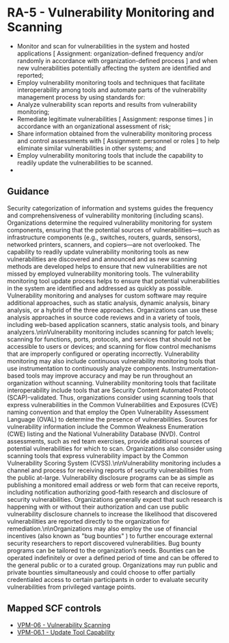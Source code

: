 # RA-5 - Vulnerability Monitoring and Scanning
- Monitor and scan for vulnerabilities in the system and hosted applications \[ Assignment: organization-defined frequency and/or randomly in accordance with organization-defined process \] and when new vulnerabilities potentially affecting the system are identified and reported;
- Employ vulnerability monitoring tools and techniques that facilitate interoperability among tools and automate parts of the vulnerability management process by using standards for:
- Analyze vulnerability scan reports and results from vulnerability monitoring;
- Remediate legitimate vulnerabilities \[ Assignment: response times \] in accordance with an organizational assessment of risk;
- Share information obtained from the vulnerability monitoring process and control assessments with \[ Assignment: personnel or roles \] to help eliminate similar vulnerabilities in other systems; and
- Employ vulnerability monitoring tools that include the capability to readily update the vulnerabilities to be scanned.
- 
## Guidance
Security categorization of information and systems guides the frequency and comprehensiveness of vulnerability monitoring (including scans). Organizations determine the required vulnerability monitoring for system components, ensuring that the potential sources of vulnerabilities—such as infrastructure components (e.g., switches, routers, guards, sensors), networked printers, scanners, and copiers—are not overlooked. The capability to readily update vulnerability monitoring tools as new vulnerabilities are discovered and announced and as new scanning methods are developed helps to ensure that new vulnerabilities are not missed by employed vulnerability monitoring tools. The vulnerability monitoring tool update process helps to ensure that potential vulnerabilities in the system are identified and addressed as quickly as possible. Vulnerability monitoring and analyses for custom software may require additional approaches, such as static analysis, dynamic analysis, binary analysis, or a hybrid of the three approaches. Organizations can use these analysis approaches in source code reviews and in a variety of tools, including web-based application scanners, static analysis tools, and binary analyzers.\n\nVulnerability monitoring includes scanning for patch levels; scanning for functions, ports, protocols, and services that should not be accessible to users or devices; and scanning for flow control mechanisms that are improperly configured or operating incorrectly. Vulnerability monitoring may also include continuous vulnerability monitoring tools that use instrumentation to continuously analyze components. Instrumentation-based tools may improve accuracy and may be run throughout an organization without scanning. Vulnerability monitoring tools that facilitate interoperability include tools that are Security Content Automated Protocol (SCAP)-validated. Thus, organizations consider using scanning tools that express vulnerabilities in the Common Vulnerabilities and Exposures (CVE) naming convention and that employ the Open Vulnerability Assessment Language (OVAL) to determine the presence of vulnerabilities. Sources for vulnerability information include the Common Weakness Enumeration (CWE) listing and the National Vulnerability Database (NVD). Control assessments, such as red team exercises, provide additional sources of potential vulnerabilities for which to scan. Organizations also consider using scanning tools that express vulnerability impact by the Common Vulnerability Scoring System (CVSS).\n\nVulnerability monitoring includes a channel and process for receiving reports of security vulnerabilities from the public at-large. Vulnerability disclosure programs can be as simple as publishing a monitored email address or web form that can receive reports, including notification authorizing good-faith research and disclosure of security vulnerabilities. Organizations generally expect that such research is happening with or without their authorization and can use public vulnerability disclosure channels to increase the likelihood that discovered vulnerabilities are reported directly to the organization for remediation.\n\nOrganizations may also employ the use of financial incentives (also known as "bug bounties" ) to further encourage external security researchers to report discovered vulnerabilities. Bug bounty programs can be tailored to the organization’s needs. Bounties can be operated indefinitely or over a defined period of time and can be offered to the general public or to a curated group. Organizations may run public and private bounties simultaneously and could choose to offer partially credentialed access to certain participants in order to evaluate security vulnerabilities from privileged vantage points.
## Mapped SCF controls
- [VPM-06 - Vulnerability Scanning](../scf/vpm-06-vulnerabilityscanning.md)
- [VPM-06.1 - Update Tool Capability](../scf/vpm-061-updatetoolcapability.md)